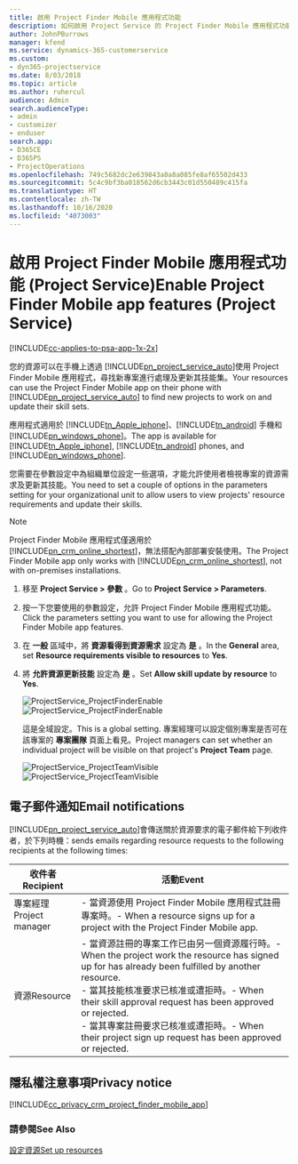 ```yaml
---
title: 啟用 Project Finder Mobile 應用程式功能
description: 如何啟用 Project Service 的 Project Finder Mobile 應用程式功能
author: JohnPBurrows
manager: kfend
ms.service: dynamics-365-customerservice
ms.custom:
- dyn365-projectservice
ms.date: 8/03/2018
ms.topic: article
ms.author: ruhercul
audience: Admin
search.audienceType:
- admin
- customizer
- enduser
search.app:
- D365CE
- D365PS
- ProjectOperations
ms.openlocfilehash: 749c5682dc2e639843a0a8a085fe8af65502d433
ms.sourcegitcommit: 5c4c9bf3ba018562d6cb3443c01d550489c415fa
ms.translationtype: HT
ms.contentlocale: zh-TW
ms.lasthandoff: 10/16/2020
ms.locfileid: "4073003"
---
```

# <a name="enable-project-finder-mobile-app-features-project-service"></a><span data-ttu-id="3010b-103">啟用 Project Finder Mobile 應用程式功能 (Project Service)</span><span class="sxs-lookup"><span data-stu-id="3010b-103">Enable Project Finder Mobile app features (Project Service)</span></span>

[!INCLUDE[cc-applies-to-psa-app-1x-2x](../includes/cc-applies-to-psa-app-1x-2x.md)]

<span data-ttu-id="3010b-104">您的資源可以在手機上透過 [!INCLUDE[pn_project_service_auto](../includes/pn-project-service-auto.md)]使用 Project Finder Mobile 應用程式，尋找新專案進行處理及更新其技能集。</span><span class="sxs-lookup"><span data-stu-id="3010b-104">Your resources can use the Project Finder Mobile app on their phone with [!INCLUDE[pn_project_service_auto](../includes/pn-project-service-auto.md)] to find new projects to work on and update their skill sets.</span></span>  
  
 <span data-ttu-id="3010b-105">應用程式適用於 [!INCLUDE[tn_Apple_iphone](../includes/tn-apple-iphone.md)]、[!INCLUDE[tn_android](../includes/tn-android.md)] 手機和 [!INCLUDE[pn_windows_phone](../includes/pn-windows-phone.md)]。</span><span class="sxs-lookup"><span data-stu-id="3010b-105">The app is available for [!INCLUDE[tn_Apple_iphone](../includes/tn-apple-iphone.md)], [!INCLUDE[tn_android](../includes/tn-android.md)] phones, and [!INCLUDE[pn_windows_phone](../includes/pn-windows-phone.md)].</span></span>  
  
 <span data-ttu-id="3010b-106">您需要在參數設定中為組織單位設定一些選項，才能允許使用者檢視專案的資源需求及更新其技能。</span><span class="sxs-lookup"><span data-stu-id="3010b-106">You need to set a couple of options in the parameters setting for your organizational unit to allow users to view projects' resource requirements and update their skills.</span></span>  
  
> [!NOTE]
>  <span data-ttu-id="3010b-107">Project Finder Mobile 應用程式僅適用於 [!INCLUDE[pn_crm_online_shortest](../includes/pn-crm-online-shortest.md)]，無法搭配內部部署安裝使用。</span><span class="sxs-lookup"><span data-stu-id="3010b-107">The Project Finder Mobile app only works with [!INCLUDE[pn_crm_online_shortest](../includes/pn-crm-online-shortest.md)], not with on-premises installations.</span></span>  
  
1. <span data-ttu-id="3010b-108">移至 **Project Service > 參數** 。</span><span class="sxs-lookup"><span data-stu-id="3010b-108">Go to **Project Service > Parameters**.</span></span>  
  
2. <span data-ttu-id="3010b-109">按一下您要使用的參數設定，允許 Project Finder Mobile 應用程式功能。</span><span class="sxs-lookup"><span data-stu-id="3010b-109">Click the parameters setting you want to use for allowing the Project Finder Mobile app features.</span></span>  
  
3. <span data-ttu-id="3010b-110">在 **一般** 區域中，將 **資源看得到資源需求** 設定為 **是** 。</span><span class="sxs-lookup"><span data-stu-id="3010b-110">In the **General** area, set **Resource requirements visible to resources** to **Yes**.</span></span>  
  
4. <span data-ttu-id="3010b-111">將 **允許資源更新技能** 設定為 **是** 。</span><span class="sxs-lookup"><span data-stu-id="3010b-111">Set **Allow skill update by resource** to **Yes**.</span></span>  
  
   <span data-ttu-id="3010b-112">![ProjectService_ProjectFinderEnable](../psa/media/project-service-project-finder-enable.png "ProjectService_ProjectFinderEnable")</span><span class="sxs-lookup"><span data-stu-id="3010b-112">![ProjectService_ProjectFinderEnable](../psa/media/project-service-project-finder-enable.png "ProjectService_ProjectFinderEnable")</span></span>  
  
   <span data-ttu-id="3010b-113">這是全域設定。</span><span class="sxs-lookup"><span data-stu-id="3010b-113">This is a global setting.</span></span> <span data-ttu-id="3010b-114">專案經理可以設定個別專案是否可在該專案的 **專案團隊** 頁面上看見。</span><span class="sxs-lookup"><span data-stu-id="3010b-114">Project managers can set whether an individual project will be visible on that project's **Project Team** page.</span></span>  
  
   <span data-ttu-id="3010b-115">![ProjectService_ProjectTeamVisible](../psa/media/project-service-project-team-visible.png "ProjectService_ProjectTeamVisible")</span><span class="sxs-lookup"><span data-stu-id="3010b-115">![ProjectService_ProjectTeamVisible](../psa/media/project-service-project-team-visible.png "ProjectService_ProjectTeamVisible")</span></span>  
  
## <a name="email-notifications"></a><span data-ttu-id="3010b-116">電子郵件通知</span><span class="sxs-lookup"><span data-stu-id="3010b-116">Email notifications</span></span>  
 [!INCLUDE[pn_project_service_auto](../includes/pn-project-service-auto.md)]<span data-ttu-id="3010b-117">會傳送關於資源要求的電子郵件給下列收件者，於下列時機：</span><span class="sxs-lookup"><span data-stu-id="3010b-117">sends emails regarding resource requests to the following recipients at the following times:</span></span>  
  
|<span data-ttu-id="3010b-118">收件者</span><span class="sxs-lookup"><span data-stu-id="3010b-118">Recipient</span></span>|<span data-ttu-id="3010b-119">活動</span><span class="sxs-lookup"><span data-stu-id="3010b-119">Event</span></span>|  
|---------------|-----------|  
|<span data-ttu-id="3010b-120">專案經理</span><span class="sxs-lookup"><span data-stu-id="3010b-120">Project manager</span></span>|<span data-ttu-id="3010b-121">- 當資源使用 Project Finder Mobile 應用程式註冊專案時。</span><span class="sxs-lookup"><span data-stu-id="3010b-121">-   When a resource signs up for a project with the Project Finder Mobile app.</span></span>|  
|<span data-ttu-id="3010b-122">資源</span><span class="sxs-lookup"><span data-stu-id="3010b-122">Resource</span></span>|<span data-ttu-id="3010b-123">- 當資源註冊的專案工作已由另一個資源履行時。</span><span class="sxs-lookup"><span data-stu-id="3010b-123">-   When the project work the resource has signed up for has already been fulfilled by another resource.</span></span><br /><span data-ttu-id="3010b-124">- 當其技能核准要求已核准或遭拒時。</span><span class="sxs-lookup"><span data-stu-id="3010b-124">-   When their skill approval request has been approved or rejected.</span></span><br /><span data-ttu-id="3010b-125">- 當其專案註冊要求已核准或遭拒時。</span><span class="sxs-lookup"><span data-stu-id="3010b-125">-   When their project sign up request has been approved or rejected.</span></span>|  
  
## <a name="privacy-notice"></a><span data-ttu-id="3010b-126">隱私權注意事項</span><span class="sxs-lookup"><span data-stu-id="3010b-126">Privacy notice</span></span>  
 [!INCLUDE[cc_privacy_crm_project_finder_mobile_app](../includes/cc-privacy-crm-project-finder-mobile-app.md)]  
  
### <a name="see-also"></a><span data-ttu-id="3010b-127">請參閱</span><span class="sxs-lookup"><span data-stu-id="3010b-127">See Also</span></span>  
 [<span data-ttu-id="3010b-128">設定資源</span><span class="sxs-lookup"><span data-stu-id="3010b-128">Set up resources</span></span>](../psa/set-up-resources.md)
